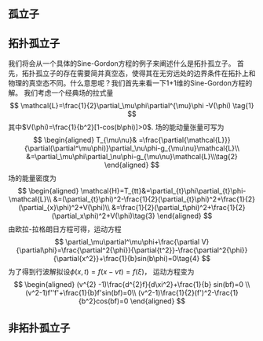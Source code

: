 ## 孤立子

## 拓扑孤立子
我们将会从一个具体的Sine-Gordon方程的例子来阐述什么是拓扑孤立子。
首先，拓扑孤立子的存在需要简并真空态，使得其在无穷远处的边界条件在拓扑上和物理的真空态不同。什么意思呢？我们首先来看一下1+1维的Sine-Gordon方程的解。
我们考虑一个经典场的拉式量
$$
 \mathcal{L}=\frac{1}{2}\partial_\mu\phi\partial^{\mu}\phi -V(\phi) \tag{1}
$$
其中$V(\phi)=\frac{1}{b^2}[1-cos(b\phi)]>0$.
场的能动量张量可写为
$$
\begin{aligned}
T_{\mu\nu}& =\frac{\partial{\mathcal{L}}}{\partial(\partial^\mu\phi)}\partial_\nu\phi-g_{\mu\nu}\mathcal{L}\\
&=\partial_\mu\phi\partial_\nu\phi-g_{\mu\nu}\mathcal{L}\\\tag{2}
\end{aligned}
$$
场的能量密度为
$$
\begin{aligned}
\mathcal{H}=T_{tt}&=\partial_{t}\phi\partial_{t}\phi-\mathcal{L}\\
&=(\partial_{t}\phi)^2-\frac{1}{2}(\partial_{t}\phi)^2+\frac{1}{2}(\partial_{x}\phi)^2+V(\phi)\\
&=\frac{1}{2}(\partial_t\phi)^2+\frac{1}{2}(\partial_x\phi)^2+V(\phi)\tag{3}
\end{aligned}
$$
由欧拉-拉格朗日方程可得，运动方程
$$
\partial_\mu\partial^\mu\phi+\frac{\partial V}{\partial\phi}=\frac{\partial^2{\phi}}{\partial{t^2}}-\frac{\partial^2{\phi}}{\partial{x^2}}+\frac{1}{b}sin(b\phi)=0\tag{4}
$$
为了得到行波解拟设$\phi(x,t)=f(x-vt)=f(\xi)$，
运动方程变为
$$
\begin{aligned}
(v^{2} -1)\frac{d^{2}f}{d\xi^2}+\frac{1}{b} sin(bf)=0 \\
(v^2-1)f''f'+\frac{1}{b}f'sin(bf)=0\\
(v^2-1)\frac{1}{2}(f')^2-\frac{1}{b^2}cos(bf)=0
\end{aligned}
$$
## 非拓扑孤立子

<!--stackedit_data:
eyJoaXN0b3J5IjpbMTgxNTUzNTIzNCw3ODYwMjc4NjAsMTgyNj
Y3NDI1MCwtMTUxNjIyMzM5MSwtMTg3MDM3NzI4MSwtOTg0NjI0
MTcyLDE3OTkyMjIyMCw4NzMzMTA2MTYsODg5MzY2NzI2LC0zMD
g1MDQ4NjIsMTE4NTA5MjMxNCwyMTE0NTU4NzM2LC0xMzM1MjEw
ODQ5LDUwNTg1ODI1OSwxOTkwMTY3NzQ5LC0zODg0MDk4MDIsLT
M5MDY3MTU4OF19
-->